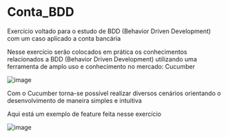 # Conta_BDD
Exercício voltado para o estudo de BDD (Behavior Driven Development) com um caso aplicado a conta bancária

Nesse exercício serão colocados em prática os conhecimentos relacionados a BDD (Behavior Driven Development) utilizando uma ferramenta de amplo uso e conhecimento no mercado: Cucumber

![image](https://user-images.githubusercontent.com/66507497/200093910-a87a83d3-eba1-489c-b45f-a4a76056440b.png)

Com o Cucumber torna-se possível realizar diversos cenários orientando o desenvolvimento de maneira simples e intuitiva

Aqui está um exemplo de feature feita nesse exercício

 ![image](https://user-images.githubusercontent.com/66507497/200094066-336f8932-7ae4-45db-9179-07319e990a5c.png)
